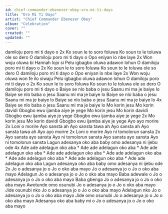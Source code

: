 ```yaml
---
id: chief-commander-ebenezer-obey-oro-mi-ti-dayo
title: "Oro Mi Ti Dayo"
artist: "Chief Commander Ebenezer Obey"
album: "Celebration"
cover: ""
created: ""
updated: ""
---
```


damiloju poro mi ti dayo o 2x
Ko soun le to soro foluwa
Ko soun to le toluwa ole so dero
O damiloju poro mi ti dayo o
Opo eniyan lo nbe laye 2x
Won woju oluwa bi Hannah lojo si
Pelu igbagbo oluwa adawon lohun
O damiloju poro mi ti dayo o 2x
Ko soun le to soro foluwa
Ko soun to le toluwa ole so dero
O damiloju poro mi ti dayo o
Opo eniyan lo nbe laye 2x
Won woju oluwa won fe ilo siwaju
Pelu igbagbo oluwa adawon lohun
O damiloju poro mi ti dayo o 2x
Ko soun le to soro foluwa
Ko soun to le toluwa ole so dero
O damiloju poro mi ti dayo o
Baiye se nlo baba o jesu
Saanu mi ma je baiye lo
Baiye se nlo baba o jesu
Saanu mi ma je baiye lo
Baiye se nlo baba o jesu
Saanu mi ma je baiye lo
Baiye se nlo baba o jesu
Saanu mi ma je baiye lo 4x
Baiye se nlo baba o jesu
Saanu mi ma je baiye lo
Mo korin jesu
Mo korin davidi
Gbogbo ewu ijamba aiye je yege
Mo korin jesu
Mo korin davidi
Gbogbo ewu ijamba aiye je yege
Gbogbo ewu ijamba aiye je yege 2x
Mo korin jesu
Mo korin davidi
Gbogbo ewu ijamba aiye je yege
Ayo ayo morire 2x
Loni o morire
Ayo sansta ah
Ayo sansta tawa ah
Ayo sansta ah
Ayo sansta tawa ah
Ayo ayo morire 2x
Loni o morire
Ayo ni tomolorun sansta 2x
Ayo sansta ayo sansta
Ayo ni tomolorun sansta
Ayo sansta ayo sansta
Ayo ni tomolorun sansta
Lagun adesanya oko aba baby omo adesanya ni ijebu ode 4x
Ade ade adelagun oko aba
*
Ade ade adelagun oko aba
*
Ade ade adelagun oko aba
*
Ade ade adelagun oko aba
*
Ade ade adelagun oko aba
*
Ade ade adelagun oko aba
*
Ade ade adelagun oko aba
*
Ade ade adelagun oko aba
Lagun adesanya oko aba baby omo adesanya ni ijebu ode 2x
Jo o adesanya jo o
Jo o oko aba mayo
Jo o adesanya jo o
Jo o oko aba mayo
Adelagun
Jo o adesanya jo o
Jo o oko aba mayo
Baba adewale o
Jo o adesanya jo o
Jo o oko aba mayo
Baba gbenga
Jo o adesanya jo o
Jo o oko aba mayo
Awotunde omo osunubi
Jo o adesanya jo o
Jo o oko aba mayo
Jide osunubi nko
Jo o adesanya jo o
Jo o oko aba mayo
Adelagun nko
Jo o adesanya jo o
Jo o oko aba mayo
Jide omo osunubi
Jo o adesanya jo o
Jo o oko aba mayo
Adesanya oko aba baby mi o
Jo o adesanya jo o
Jo o oko aba mayo